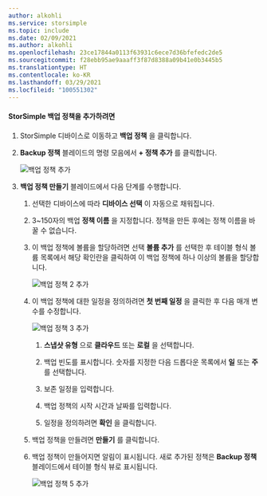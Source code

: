 ```yaml
---
author: alkohli
ms.service: storsimple
ms.topic: include
ms.date: 02/09/2021
ms.author: alkohli
ms.openlocfilehash: 23ce17844a0113f63931c6ece7d36bfefedc2de5
ms.sourcegitcommit: f28ebb95ae9aaaff3f87d8388a09b41e0b3445b5
ms.translationtype: HT
ms.contentlocale: ko-KR
ms.lasthandoff: 03/29/2021
ms.locfileid: "100551302"
---
```

#### <a name="to-add-a-storsimple-backup-policy"></a>StorSimple 백업 정책을 추가하려면

1. StorSimple 디바이스로 이동하고 **백업 정책** 을 클릭합니다.

2. **Backup 정책** 블레이드의 명령 모음에서 **+ 정책 추가** 를 클릭합니다.
   
    ![백업 정책 추가](./media/storsimple-8000-add-backup-policy-u2/add-backup-policy-01.png)

3. **백업 정책 만들기** 블레이드에서 다음 단계를 수행합니다.
   
   1. 선택한 디바이스에 따라 **디바이스 선택** 이 자동으로 채워집니다.
   
   2. 3~150자의 백업 **정책 이름** 을 지정합니다. 정책을 만든 후에는 정책 이름을 바꿀 수 없습니다.
       
   3. 이 백업 정책에 볼륨을 할당하려면 선택 **볼륨 추가** 를 선택한 후 테이블 형식 볼륨 목록에서 해당 확인란을 클릭하여 이 백업 정책에 하나 이상의 볼륨을 할당합니다.

       ![백업 정책 2 추가](./media/storsimple-8000-add-backup-policy-u2/add-backup-policy-02.png)<!--Replacement screen source: create-backup-policy-addvolumes.png-->

   4. 이 백업 정책에 대한 일정을 정의하려면 **첫 번째 일정** 을 클릭한 후 다음 매개 변수를 수정합니다.<!--Do the substeps remain the same? Can they follow without a screenshot?-->

       ![백업 정책 3 추가](./media/storsimple-8000-add-backup-policy-u2/add-backup-policy-03.png)<!--Replacement screen source: create-backup-policy-first-schedule.png-->

       1. **스냅샷 유형** 으로 **클라우드** 또는 **로컬** 을 선택합니다.

       2. 백업 빈도를 표시합니다. 숫자를 지정한 다음 드롭다운 목록에서 **일** 또는 **주** 를 선택합니다.

       3. 보존 일정을 입력합니다.

       4. 백업 정책의 시작 시간과 날짜를 입력합니다.

       5. 일정을 정의하려면 **확인** 을 클릭합니다.

   5. 백업 정책을 만들려면 **만들기** 를 클릭합니다.
   
   6. 백업 정책이 만들어지면 알림이 표시됩니다. 새로 추가된 정책은 **Backup 정책** 블레이드에서 테이블 형식 뷰로 표시됩니다.

       ![백업 정책 5 추가](./media/storsimple-8000-add-backup-policy-u2/add-backup-policy-07.png)
